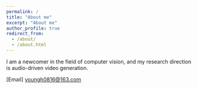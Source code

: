 ```yaml
---
permalink: /
title: "About me"
excerpt: "About me"
author_profile: true
redirect_from: 
  - /about/
  - /about.html
---
```


I am a newcomer in the field of computer vision, and my research direction is audio-driven video generation.

[Email] youngh0816@163.com
